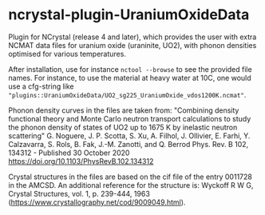 ncrystal-plugin-UraniumOxideData
================================

Plugin for NCrystal (release 4 and later), which provides the user with extra
NCMAT data files for uranium oxide (uraninite, UO2), with phonon densities
optimised for various temperatures.

After installation, use for instance `nctool --browse` to see the provided file
names. For instance, to use the material at heavy water at 10C, one would use a
cfg-string like
`"plugins::UraniumOxideData/UO2_sg225_UraniumOxide_vdos1200K.ncmat"`.

Phonon density curves in the files are taken from: "Combining density functional
theory and Monte Carlo neutron transport calculations to study the phonon
density of states of UO2 up to 1675 K by inelastic neutron scattering"
G. Noguere, J. P. Scotta, S. Xu, A. Filhol, J. Ollivier, E. Farhi,
Y. Calzavarra, S. Rols, B. Fak, J.-M. Zanotti, and Q. Berrod Phys. Rev. B 102,
134312 - Published 30 October 2020 https://doi.org/10.1103/PhysRevB.102.134312

Crystal structures in the files are based on the cif file of the entry 0011728
in the AMCSD. An additional reference for the structure is: Wyckoff R W G,
Crystal Structures, vol. 1, p. 239-444, 1963
(https://www.crystallography.net/cod/9009049.html).

